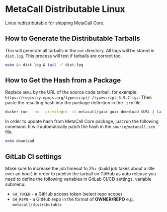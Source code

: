 # MetaCall Distributable Linux

Linux redistributable for shipping MetaCall Core.

## How to Generate the Distributable Tarballs

This will generate all tarballs in the `out` directory. All logs will be stored in `dist.log`. This process will test if tarballs are correct too.

```bash
make &> dist.log & tail -f dist.log
```

## How to Get the Hash from a Package

Replace `$URL` by the URL of the source code tarball, for example: `https://registry.npmjs.org/typescript/-/typescript-3.9.7.tgz`. Then paste the resulting hash into the package definition in the `.scm` file.

```bash
docker run --rm --privileged -it metacall/guix guix download $URL | tail -n1
```

In order to update hash from MetaCall Core package, just run the following command. It will automatically patch the hash in the `source/metacall.scm` file.

```bash
make download
```

## GitLab CI settings
Make sure to increase the job timeout to 2h+ (build job takes about a litle over an hour) in order to publish the tarball on GitHub as auto release you need to define the following variables in GitLab CI/CD settings, variable submenu:

* `GH_TOKEN` - a GitHub access token (select repo scope)
* `GH_REPO` - a GitHub repo in the format of **OWNER/REPO** e.g. `metacall/distributable`
